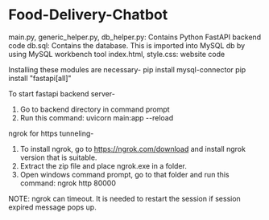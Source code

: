 # Food-Delivery-Chatbot

main.py, generic_helper.py, db_helper.py: Contains Python FastAPI backend code
db.sql: Contains the database. This is imported into MySQL db by using MySQL workbench tool
index.html, style.css: website code

Installing these modules are necessary-
pip install mysql-connector
pip install "fastapi[all]"

To start fastapi backend server-
1. Go to backend directory in command prompt
2. Run this command: uvicorn main:app --reload

ngrok for https tunneling-
1. To install ngrok, go to https://ngrok.com/download and install ngrok version that is suitable.
2. Extract the zip file and place ngrok.exe in a folder.
3. Open windows command prompt, go to that folder and run this command: ngrok http 80000

NOTE: ngrok can timeout. It is needed to restart the session if session expired message pops up.
